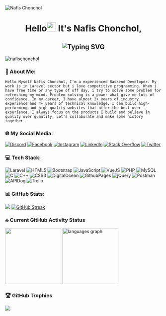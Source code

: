 <img src="https://i.ibb.co/HVvcpz3/nafischonchol-11zon-3.jpg" alt="Nafis Chonchol" />
<h1 align="center">Hello<img src="https://raw.githubusercontent.com/Tarikul-Islam-Anik/Animated-Fluent-Emojis/master/Emojis/Hand%20gestures/Waving%20Hand.png" width="29px"> It's Nafis Chonchol,</h1>

<h2 align="center"><img src="https://readme-typing-svg.demolab.com?font=Fira+Code&weight=600&pause=1000&center=true&vCenter=true&lines=A+Full+Stack+Developer+(Laravel);Experienced+Backend+Developer;Skilled+Backend+Developer;Passionate+Laravel+Developer" alt="Typing SVG" /></h2>

<p align="left"> <img src="https://komarev.com/ghpvc/?username=nafischonchol&label=Profile%20views&color=0e75b6&style=flat" alt="nafischonchol" /> </p>

### 💫 About Me:
`
Hello Myself Nafis Chonchol, I'm a experienced Backend Developer. My work is in Laravel sector but i love competitive programming. When i have free time or any type of off day, i try to solve some problem for refreshing my mind. Problem solving is a power what give me lots of confidence.
In my career, I have almost 2+ years of industry experience and 4+ years of technical knowledge. I can build high-performing and high-quality websites that offer the best user experience. I always focus on the products I build and believe in quality over quantity. Let's collaborate and make some history together.
`

### 🌐 My Social Media:
[![Discord](https://img.shields.io/badge/Discord-%237289DA.svg?logo=discord&logoColor=white)](https://discord.com/channels/nafischonchol) [![Facebook](https://img.shields.io/badge/Facebook-%231877F2.svg?logo=Facebook&logoColor=white)](https://facebook.com/nafischonchol) [![Instagram](https://img.shields.io/badge/Instagram-%23E4405F.svg?logo=Instagram&logoColor=white)](https://instagram.com/nafischonchol) [![LinkedIn](https://img.shields.io/badge/LinkedIn-%230077B5.svg?logo=linkedin&logoColor=white)](https://linkedin.com/in/nafischonchol) [![Stack Overflow](https://img.shields.io/badge/-Stackoverflow-FE7A16?logo=stack-overflow&logoColor=white)](https://stackoverflow.com/users/22882309) [![Twitter](https://img.shields.io/badge/Twitter-%231DA1F2.svg?logo=Twitter&logoColor=white)](https://twitter.com/nafischonchol) 

### 💻 Tech Stack:
![Laravel](https://img.shields.io/badge/Laravel-%2320232a.svg?style=flat&logo=laravel&logoColor=%eb4432) ![HTML5](https://img.shields.io/badge/html5-%23E34F26.svg?style=flat&logo=html5&logoColor=white) ![Bootstrap](https://img.shields.io/badge/Bootstrap-%238511FA.svg?style=flat&logo=bootstrap&logoColor=white) ![JavaScript](https://img.shields.io/badge/Javascript-%23323330.svg?style=flat&logo=javascript&logoColor=%23F7DF1E) ![VueJS](https://img.shields.io/badge/Vue%20Js-%2320232a.svg?style=flat&logo=vue.js&logoColor=%2361DAFB) ![PHP](https://img.shields.io/badge/PHP-6DA55F?style=flat&logo=php&logoColor=white) ![MySQL](https://img.shields.io/badge/MySQL-%234ea94b.svg?style=flat&logo=mysql&logoColor=white) ![C](https://img.shields.io/badge/C-%2300599C.svg?style=flat&logo=c&logoColor=white) ![C++](https://img.shields.io/badge/C++-%2300599C.svg?style=flat&logo=c%2B%2B&logoColor=white) ![CSS3](https://img.shields.io/badge/CSS3-%231572B6.svg?style=flat&logo=css3&logoColor=white) ![DigitalOcean](https://img.shields.io/badge/Digital%20Ocean-%23FF9900.svg?style=flat&logo=amazon-aws&logoColor=white) ![GithubPages](https://img.shields.io/badge/Github%20Pages-121013?style=flat&logo=github&logoColor=white) ![jQuery](https://img.shields.io/badge/JQuery-%230769AD.svg?style=flat&logo=jquery&logoColor=white) ![Postman](https://img.shields.io/badge/Postman-FF6C37?style=flat&logo=postman&logoColor=white)  ![APIDog](https://img.shields.io/badge/Api%20Dog-FF6C37?style=flat&logo=apidog&logoColor=white) ![Trello](https://img.shields.io/badge/Trello-%23026AA7.svg?style=flat&logo=Trello&logoColor=white)

### 📊 GitHub Stats:
![](https://github-readme-stats.vercel.app/api?username=nafischonchol&theme=tokyonight&hide_border=false&include_all_commits=false&count_private=true)
[![GitHub Streak](https://github-readme-streak-stats.herokuapp.com?user=nafischonchol&theme=tokyonight&border_radius=6&date_format=j%20M%5B%20Y%5D&mode=weekly&card_width=350&hide_total_contributions=true)](https://git.io/streak-stats)

### 🔝 Current GitHub Activity Status
<div align="left">
  <img height="180" src="https://github-readme-streak-stats.herokuapp.com?user=nafischonchol&theme=tokyonight&hide_border=true&border_radius=5" />
  <img height="180" src="https://github-readme-stats.vercel.app/api/top-langs?username=nafischonchol&locale=en&hide_title=false&layout=compact&card_width=230&langs_count=6&theme=tokyonight&hide_border=true" alt="languages graph"  />
</div>

### 🏆 GitHub Trophies
![](https://github-profile-trophy.vercel.app/?username=nafischonchol&theme=onestar&no-frame=false&no-bg=false&margin-w=4)
